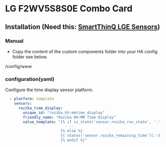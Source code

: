 # LG F2WV5S8S0E Combo Card

## Installation (Need this: [SmartThinQ LGE Sensors](https://github.com/ollo69/ha-smartthinq-sensors))

### Manual
- Copy the content of the custom components folder into your HA config folder see below.<br>
<config directory>
  /config/www

### configuration(yaml)
Configure the time display sensor platform.<br>
```yaml
  - platform: template
    sensors:
      rozika_time_display:
        unique_id: "rozika_hh:mmtime_display"
        friendly_name: "Rozika HH:MM Time Display"
        value_template: "{% if is_state('sensor.rozika_run_state', '-') %}
                           - --
                         {% else %}
                         {{ states('sensor.rozika_remaining_time')[:-3]}}
                         {% endif %}"
  ```
